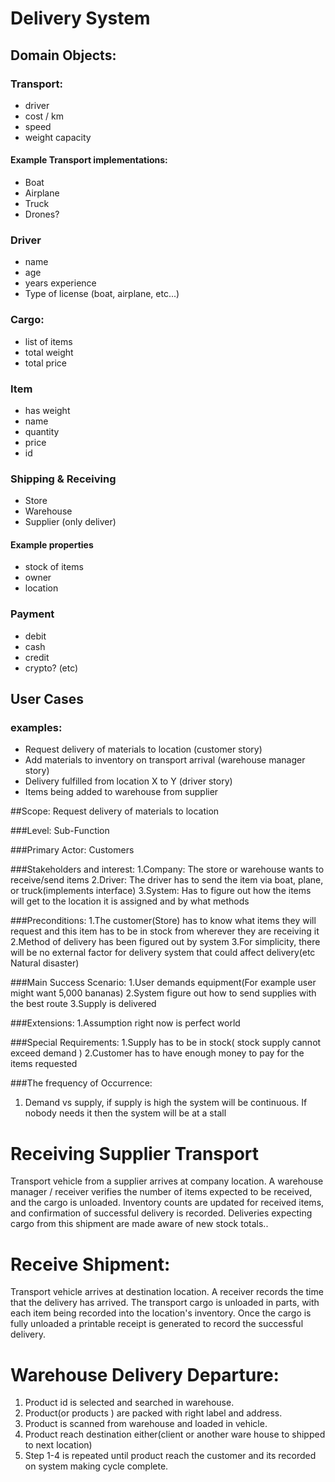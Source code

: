 # Delivery System

## Domain Objects:

### Transport:
- driver
- cost / km
- speed
- weight capacity
#### Example Transport implementations:
- Boat
- Airplane
- Truck
- Drones?   

### Driver
- name
- age
- years experience
- Type of license (boat, airplane, etc...)

### Cargo:
- list of items
- total weight
- total price

### Item
- has weight
- name
- quantity
- price
- id

### Shipping & Receiving
- Store
- Warehouse
- Supplier (only deliver)
#### Example properties
- stock of items
- owner
- location

### Payment
- debit
- cash
- credit
- crypto? (etc)

## User Cases

### examples:
- Request delivery of materials to location (customer story)
- Add materials to inventory on transport arrival (warehouse manager story)
- Delivery fulfilled from location X to Y (driver story)
- Items being added to warehouse from supplier

##Scope: Request delivery of materials to location

###Level: Sub-Function

###Primary Actor: Customers

###Stakeholders and interest:
1.Company: The store or warehouse wants to receive/send items
2.Driver: The driver has to send the item via boat, plane, or truck(implements interface)
3.System: Has to figure out how the items will get to the location it is assigned and by what methods

###Preconditions: 
1.The customer(Store) has to know what items they will request and this item has to be in stock from wherever they are receiving it 
2.Method of delivery has been figured out by system
3.For simplicity, there will be no external factor for delivery system that could affect delivery(etc Natural disaster)

###Main Success Scenario:
1.User demands equipment(For example user might want 5,000 bananas)
2.System figure out how to send supplies with the best route
3.Supply is delivered

###Extensions:
1.Assumption right now is perfect world

###Special Requirements: 
1.Supply has to be in stock( stock supply cannot exceed demand )
2.Customer has to have enough money to pay for the items requested

###The frequency of Occurrence:
1. Demand vs supply, if supply is high the system will be continuous. If nobody needs it then the system will be at a stall

# Receiving Supplier Transport
Transport vehicle from a supplier arrives at company location. A warehouse manager / receiver verifies the number of
items expected to be received, and the cargo is unloaded. Inventory counts are updated for received items, and confirmation 
of successful delivery is recorded. Deliveries expecting cargo from this shipment are made aware of new stock totals..

# Receive Shipment:
Transport vehicle arrives at destination location. A receiver records the time that the delivery has arrived. The transport cargo is unloaded in parts, with each item being recorded into the location's inventory. Once the cargo is fully unloaded a printable receipt is generated to record the successful delivery.

# Warehouse Delivery Departure: 
1. Product id is selected and searched in warehouse.
2. Product(or products ) are packed with right label and address.
3. Product is scanned from warehouse and loaded in vehicle.
4. Product reach destination either(client or another ware house to shipped to next location)
5. Step 1-4 is repeated until product reach the customer and its recorded on system making cycle complete.
